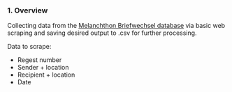 ### 1. Overview
Collecting data from the [Melanchthon Briefwechsel database](https://melanchthon.hadw-bw.de/index.html) via basic web scraping and saving desired output to .csv for further processing.


Data to scrape:
- Regest number
- Sender + location
- Recipient + location
- Date
